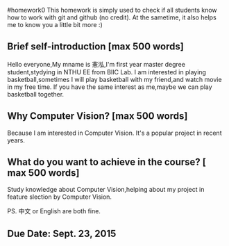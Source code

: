 #homework0
This homework is simply used to check if all students know how to work with git and github (no credit).
At the sametime, it also helps me to know you a little bit more :)

## Brief self-introduction [max 500 words]

Hello everyone,My mname is 憲泓,I'm first year master degree student,stydying in NTHU EE from BIIC Lab.
I am interested in playing basketball,sometimes I will play basketball with my friend,and watch movie in my free time.
If you have the same interest as me,maybe we can play basketball together.

## Why Computer Vision? [max 500 words]

Because I am interested in Computer Vision. It's a popular project in recent years.

## What do you want to achieve in the course? [ max 500 words]

Study knowledge about Computer Vision,helping about my project in feature slection by Computer Vision.

PS. 中文 or English are both fine.

## Due Date: Sept. 23, 2015
